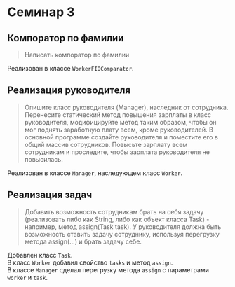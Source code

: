 # Семинар 3

## Компоратор по фамилии
>Написать компоратор по фамилии
 
Реализован в классе `WorkerFIOComparator`.

## Реализация руководителя
>Опишите класс руководителя (Manager), наследник от сотрудника. Перенесите статический метод повышения зарплаты в класс руководителя, модифицируйте метод таким образом, чтобы он мог поднять заработную плату всем, кроме руководителей. В основной программе создайте руководителя и поместите его в общий массив сотрудников. Повысьте зарплату всем сотрудникам и проследите, чтобы зарплата руководителя не повысилась.

Реализован в классе `Manager`, наследующем класс `Worker`.

## Реализация задач
> Добавить возможность сотрудникам брать на себя задачу (реализовать либо как String, либо как объект класса Task) - например, метод assign(Task task). У руководителя должна быть возможность ставить задачу сотруднику, используя перегрузку метода assign(...) и брать задачу себе.

Добавлен класс `Task`.  
В класс `Worker` добавил свойство `tasks` и метод `assign`.  
В классe `Manager` сделал перегрузку метода `assign` с параметрами `worker` и `task`.